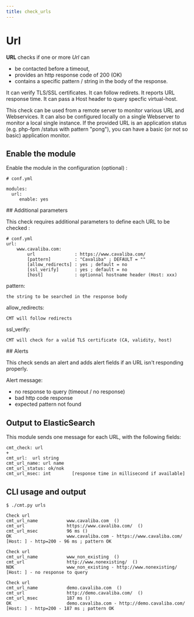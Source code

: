 ```yaml
---
title: check_urls
---
```


# Url

**URL** checks if one or more *Url* can 

- be contacted before a timeout, 
- provides an http response code of 200 (OK)
- contains a specific pattern / string in the body of the response.

It can verify TLS/SSL certificates.
It can follow redirets.
It reports URL response time.
It can pass a Host header to query specfic virtual-host.

This check can be used from a remote server to monitor various URL and Webservices. It can also be configured locally on a single Webserver to monitor a local single instance. If the provided URL is an application status (e.g. php-fpm /status with pattern "pong"), you can have a basic (or not so basic) application monitor.

## Enable the module

Enable the module in the configuration (optional) :

    # conf.yml
    
	modules:
  	  url:
  	     enable: yes

## Additional parameters

This check requires additional parameters to define each URL to be checked :

	# conf.yml
	url:
	    www.cavaliba.com:
			url               : https://www.cavaliba.com/
			[pattern]         : "Cavaliba" ; DEFAULT = ""
			[allow_redirects] : yes ; default = no
			[ssl_verify]      : yes ; default = no
			[host]            : optionnal hostname header (Host: xxx)


pattern: 
	
    the string to be searched in the response body

allow_redirects:
	
    CMT will follow redirects

ssl_verify:
	
    CMT will check for a valid TLS certificate (CA, validity, host)


## Alerts

This check sends an alert and adds alert fields if an URL isn't responding properly.

Alert message:

- no response to query (timeout / no response)
- bad http code response
- expected pattern not found

## Output to ElasticSearch

This module sends one message for each URL, with the following fields:

	cmt_check: url
	+
	cmt_url:  url string
	cmt_url_name: url name
	cmt_url_status: ok/nok
	cmt_url_msec: int        [response time in millisecond if available]

## CLI usage and output

	$ ./cmt.py urls

	Check url 
	cmt_url_name           www.cavaliba.com  () 
	cmt_url                https://www.cavaliba.com/  () 
	cmt_url_msec           96 ms () 
	OK                     www.cavaliba.com - https://www.cavaliba.com/ [Host: ] - http=200 - 96 ms ; pattern OK

	Check url 
	cmt_url_name           www_non_existing  () 
	cmt_url                http://www.nonexisting/  () 
	NOK                    www_non_existing - http://www.nonexisting/ [Host: ] - no response to query

	Check url 
	cmt_url_name           demo.cavaliba.com  () 
	cmt_url                http://demo.cavaliba.com/  () 
	cmt_url_msec           187 ms () 
	OK                     demo.cavaliba.com - http://demo.cavaliba.com/ [Host: ] - http=200 - 187 ms ; pattern OK






